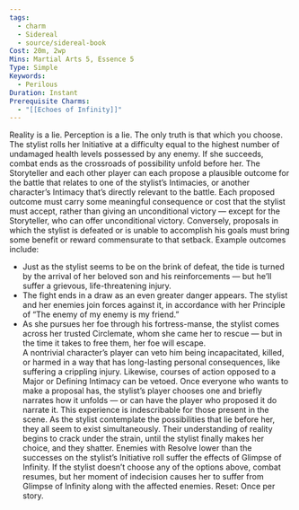 ```yaml
---
tags:
  - charm
  - Sidereal
  - source/sidereal-book
Cost: 20m, 2wp
Mins: Martial Arts 5, Essence 5
Type: Simple
Keywords:
  - Perilous
Duration: Instant
Prerequisite Charms:
  - "[[Echoes of Infinity]]"
---
```

Reality is a lie. Perception is a lie. The only truth is that which you choose. The stylist rolls her Initiative at a difficulty equal to the highest number of undamaged health levels possessed by any enemy. If she succeeds, combat ends as the crossroads of possibility unfold before her. The Storyteller and each other player can each propose a plausible outcome for the battle that relates to one of the stylist’s Intimacies, or another character’s Intimacy that’s directly relevant to the battle. Each proposed outcome must carry some meaningful consequence or cost that the stylist must accept, rather than giving an unconditional victory — except for the Storyteller, who can offer unconditional victory. Conversely, proposals in which the stylist is defeated or is unable to accomplish his goals must bring some benefit or reward commensurate to that setback. Example outcomes include: 
-  Just as the stylist seems to be on the brink of defeat, the tide is turned by the arrival of her beloved son and his reinforcements — but he’ll suffer a grievous, life-threatening injury. 
-  The fight ends in a draw as an even greater danger appears. The stylist and her enemies join forces against it, in accordance with her Principle of “The enemy of my enemy is my friend.” 
-  As she pursues her foe through his fortress-manse, the stylist comes across her trusted Circlemate, whom she came her to rescue — but in the time it takes to free them, her foe will escape.  
A nontrivial character’s player can veto him being incapacitated, killed, or harmed in a way that has long-lasting personal consequences, like suffering a crippling injury. Likewise, courses of action opposed to a Major or Defining Intimacy can be vetoed. Once everyone who wants to make a proposal has, the stylist’s player chooses one and briefly narrates how it unfolds — or can have the player who proposed it do narrate it. This experience is indescribable for those present in the scene. As the stylist contemplate the possibilities that lie before her, they all seem to exist simultaneously. Their understanding of reality begins to crack under the strain, until the stylist finally makes her choice, and they shatter. Enemies with Resolve lower than the successes on the stylist’s Initiative roll suffer the effects of Glimpse of Infinity. If the stylist doesn’t choose any of the options above, combat resumes, but her moment of indecision causes her to suffer from Glimpse of Infinity along with the affected enemies. Reset: Once per story.